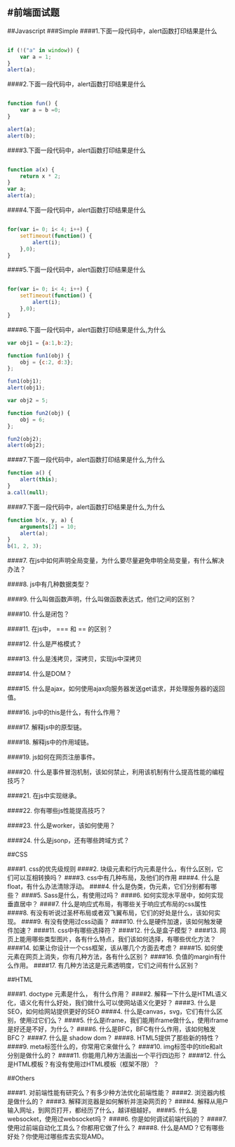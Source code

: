 #前端面试题
----
##Javascript
###Simple
####1.下面一段代码中，alert函数打印结果是什么
```javascript

if (!("a" in window)) {
    var a = 1;
}
alert(a);

```

####2.下面一段代码中，alert函数打印结果是什么
```javascript

function fun() {
    var a = b =0;
}

alert(a);
alert(b);

```
####3.下面一段代码中，alert函数打印结果是什么
```javascript

function a(x) {
    return x * 2;
}
var a;
alert(a);

```

####4.下面一段代码中，alert函数打印结果是什么
```javascript

for(var i= 0; i< 4; i++) {
    setTimeout(function() {
        alert(i);
    },0);
}

```

####5.下面一段代码中，alert函数打印结果是什么
```javascript

for(var i= 0; i< 4; i++) {
    setTimeout(function() {
        alert(i);
    },0);
}

```

####6.下面一段代码中，alert函数打印结果是什么,为什么
```javascript
var obj1 = {a:1,b:2};

function fun1(obj) {
    obj = {c:2, d:3};
};

fun1(obj1);
alert(obj1);

var obj2 = 5;

function fun2(obj) {
    obj = 6;
};

fun2(obj2);
alert(obj2);

```

####7.下面一段代码中，alert函数打印结果是什么,为什么
```javascript
function a() {
    alert(this);
}
a.call(null);
```

####7.下面一段代码中，alert函数打印结果是什么,为什么
```javascript
function b(x, y, a) {
    arguments[2] = 10;
    alert(a);
}
b(1, 2, 3);
```

####7. 在js中如何声明全局变量，为什么要尽量避免申明全局变量，有什么解决办法？

####8. js中有几种数据类型？

####9. 什么叫做函数声明，什么叫做函数表达式，他们之间的区别？

####10. 什么是闭包？

####11. 在js中， === 和 == 的区别？

####12. 什么是严格模式？

####13. 什么是浅拷贝，深拷贝，实现js中深拷贝

####14. 什么是DOM？

####15. 什么是ajax，如何使用ajax向服务器发送get请求，并处理服务器的返回值。

####16. js中的this是什么，有什么作用？

####17. 解释js中的原型链。

####18. 解释js中的作用域链。

####19. js如何在网页注册事件。

####20. 什么是事件冒泡机制，该如何禁止，利用该机制有什么提高性能的编程技巧？

####21. 在js中实现继承。

####22. 你有哪些js性能提高技巧？

####23. 什么是worker，该如何使用？

####24. 什么是jsonp，还有哪些跨域方式？


##CSS

####1. css的优先级规则
####2. 块级元素和行内元素是什么，有什么区别，它们可以互相转换吗？
####3. css中有几种布局，及他们的作用
####4. 什么是float，有什么办法清除浮动。
####4. 什么是伪类，伪元素，它们分别都有哪些？
####5. Sass是什么，有使用过吗？
####6. 如何实现水平居中，如何实现垂直居中？
####7. 什么是响应式布局，有哪些关于响应式布局的css属性
####8. 有没有听说过圣杯布局或者双飞翼布局，它们的好处是什么，该如何实现。
####9. 有没有使用过css动画？
####10. 什么是硬件加速，该如何触发硬件加速？
####11. css中有哪些选择符？
####12. 什么是盒子模型？
####13. 网页上能用哪些类型图片，各有什么特点，我们该如何选择，有哪些优化方法？
####14. 如果让你设计一个css框架，该从哪几个方面去考虑？
####15. 如何使元素在网页上消失，你有几种方法，各有什么区别？
####16. 负值的margin有什么作用。
####17. 有几种方法这是元素透明度，它们之间有什么区别？


##HTML

####1. doctype 元素是什么， 有什么作用？
####2. 解释一下什么是HTML语义化，语义化有什么好处，我们做什么可以使网站语义化更好？
####3. 什么是SEO，如何给网站提供更好的SEO
####4. 什么是canvas，svg，它们有什么区别，使用过它们么？
####5. 什么是iframe，我们能用iframe做什么，使用iframe是好还是不好，为什么？
####6. 什么是BFC，BFC有什么作用，该如何触发BFC？
####7. 什么是 shadow dom？
####8. HTML5提供了那些新的特性？
####9. meta标签什么的，你常用它来做什么？
####10. img标签中的title和alt分别是做什么的？
####11. 你能用几种方法画出一个平行四边形？
####12. 什么是HTML模板？有没有使用过HTML模板（框架不限）？


##Others

####1. 对前端性能有研究么？有多少种方法优化前端性能？
####2. 浏览器内核是做什么的？
####3. 解释浏览器是如何解析并渲染网页的？
####4. 解释从用户输入网址，到网页打开，都经历了什么，越详细越好。
####5. 什么是websocket，使用过websocket吗？
####6. 你是如何调试前端代码的？
####7. 使用过前端自动化工具么？你都用它做了什么？
####8. 什么是AMD？它有哪些好处？你使用过哪些库去实现AMD。




